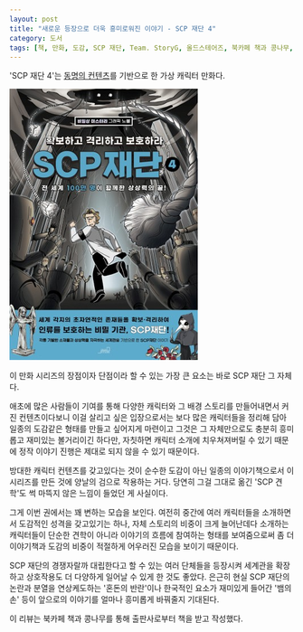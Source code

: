 ```yaml
---
layout: post
title: "새로운 등장으로 더욱 흥미로워진 이야기 - SCP 재단 4"
category: 도서
tags: [책, 만화, 도감, SCP 재단, Team. StoryG, 올드스테어즈, 북카페 책과 콩나무, 서평]
---
```


'SCP 재단 4'는
[동명의 컨텐츠](http://ko.scp-wiki.net/)를 기반으로 한 가상 캐릭터 만화다.

![표지](/images/scp-foundation-4-comic-book-h480.jpg)

이 만화 시리즈의 장점이자 단점이라 할 수 있는 가장 큰 요소는
바로 SCP 재단 그 자체다.

애초에 많은 사람들이 기여를 통해 다양한 캐릭터와 그 배경 스토리를 만들어내면서 커진 컨텐츠이다보니
이걸 살리고 싶은 입장으로서는 보다 많은 캐릭터들을 정리해 담아
일종의 도감같은 형태를 만들고 싶어지게 마련이고
그것은 그 자체만으로도 충분히 흥미롭고 재미있는 볼거리이긴 하다만,
자칫하면 캐릭터 소개에 치우쳐져버릴 수 있기 때문에 정작 이야기 진행은 제대로 되지 않을 수 있기 때문이다.

방대한 캐릭터 컨텐츠를 갖고있다는 것이
순수한 도감이 아닌 일종의 이야기책으로서 이 시리즈를 만든 것에 양날의 검으로 작용하는 거다.
당연히 그걸 그대로 옮긴 'SCP 견학'도 썩 마뜩지 않은 느낌이 들었던 게 사실이다.

그게 이번 권에서는 꽤 변하는 모습을 보인다.
여전히 중간에 여러 캐릭터들을 소개하면서 도감적인 성격을 갖고있기는 하나,
자체 스토리의 비중이 크게 늘어난데다
소개하는 캐릭터들이 단순한 견학이 아니라 이야기의 흐름에 참여하는 형태를 보여줌으로써
좀 더 이야기책과 도감의 비중이 적절하게 어우러진 모습을 보이기 때문이다.

SCP 재단의 경쟁자랄까 대립한다고 할 수 있는 여러 단체들을 등장시켜
세계관을 확장하고 상호작용도 더 다양하게 일어날 수 있게 한 것도 좋았다.
은근히 현실 SCP 재단의 논란과 분열을 연상케도하는 '혼돈의 반란'이나
한국적인 요소가 재미있게 들어간 '뱀의 손' 등이
앞으로의 이야기를 얼마나 흥미롭게 바꿔줄지 기대된다.



<div class="im im-info">
이 리뷰는 북카페 책과 콩나무를 통해 출판사로부터 책을 받고 작성했다.
</div>
